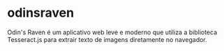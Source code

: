 # odinsraven
Odin's Raven é um aplicativo web leve e moderno que utiliza a biblioteca Tesseract.js para extrair texto de imagens diretamente no navegador. 
